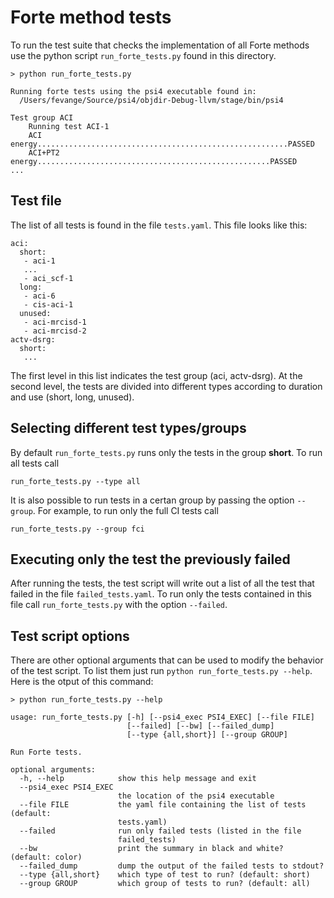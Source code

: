 # Forte method tests

To run the test suite that checks the implementation of all Forte methods use the python script `run_forte_tests.py` found in this directory.

```
> python run_forte_tests.py

Running forte tests using the psi4 executable found in:
  /Users/fevange/Source/psi4/objdir-Debug-llvm/stage/bin/psi4

Test group ACI
    Running test ACI-1
	ACI energy........................................................PASSED
	ACI+PT2 energy....................................................PASSED
...
```    

## Test file
The list of all tests is found in the file `tests.yaml`. This file looks like this:
```
aci:
  short:
   - aci-1
   ...
   - aci_scf-1
  long:
   - aci-6
   - cis-aci-1
  unused:
   - aci-mrcisd-1
   - aci-mrcisd-2
actv-dsrg:
  short:
   ...
```
The first level in this list indicates the test group (aci, actv-dsrg). At the second level, the tests are divided into different types according to duration and use (short, long, unused).

## Selecting different test types/groups
By default `run_forte_tests.py` runs only the tests in the group **short**. To run all tests call
```
run_forte_tests.py --type all
```
It is also possible to run tests in a certan group by passing the option `--group`. For example, to run only the full CI tests call
```
run_forte_tests.py --group fci
```

## Executing only the test the previously failed
After running the tests, the test script will write out a list of all the test that failed in the file `failed_tests.yaml`. To run only the tests contained in this file call `run_forte_tests.py` with the option `--failed`.

## Test script options
There are other optional arguments that can be used to modify the behavior of the test script. To list them just run `python run_forte_tests.py --help`. Here is the otput of this command:
```
> python run_forte_tests.py --help

usage: run_forte_tests.py [-h] [--psi4_exec PSI4_EXEC] [--file FILE]
                          [--failed] [--bw] [--failed_dump]
                          [--type {all,short}] [--group GROUP]

Run Forte tests.

optional arguments:
  -h, --help            show this help message and exit
  --psi4_exec PSI4_EXEC
                        the location of the psi4 executable
  --file FILE           the yaml file containing the list of tests (default:
                        tests.yaml)
  --failed              run only failed tests (listed in the file
                        failed_tests)
  --bw                  print the summary in black and white? (default: color)
  --failed_dump         dump the output of the failed tests to stdout?
  --type {all,short}    which type of test to run? (default: short)
  --group GROUP         which group of tests to run? (default: all)
```
